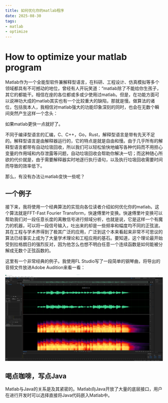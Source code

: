 ```yaml
---
title: 如何优化你的matlab程序
date: 2025-08-30
tags:
- matlab
- optimize
---
```


# How to optimize your matlab program

Matlab作为一个全能型软件兼解释型语言，在科研、工程设计、仿真模拟等多个领域都具有不可撼动的地位，曾经有人开玩笑道：“matlab除了不能给你生孩子，其它的都能干。相信在座的各位都或多或少使用过matlab。但是，在功能方面可以说神功大成的matlab其实也有一个比较重大的缺陷，那就是慢。做算法的诸位，包括我本人，我相信对matlab强大的功能印象深刻的同时，也会在无数个瞬间突然产生这样一个念头：

如果matlab更快一点就好了。

不同于编译型语言的汇编，C、C++，Go，Rust，解释型语言是带有先天不足的。解释型语言是由解释器运行的，它的特点是就是自由和慢。由于几乎所有的解释型语言都带有自动垃圾回收，所以我们可以轻松愉快地编写各种代码而不用担心变量的作用域和内存泄露等问题，自动垃圾回收会帮助你解决一切；而这种随心所欲的代价就是，由于需要解释器实时地逐行执行语句，以及执行垃圾回收需要时间而导致的效率低下。

那么，有没有办法让matlab变快一些呢？

## 一个例子

接下来，我将使用一个经典算法的实现向各位读者介绍如何优化你的matlab。这个算法就是FFT-Fast Fourier Transform，快速傅里叶变换。快速傅里叶变换可以帮助我们对一段任意长度的离散信号进行频域分析，也就是说，它是这样一个有魔力的机器，可以将一段信号输入，吐出来的却是一些频率和幅度均不同的正弦波。其在工程与学术界得到了极其广泛的应用，广泛到这个本来看起来非常不可思议的算法已经事实上成为了大量学术理论和工程应用的基石。要知道，这个理论最开始受到拉格朗日的强烈反对，因为他怎么也想不明白任意一个连续函数是如何能被分解成无数个正弦函数的。

这里有一个非常经典的例子。我使用FL Studio写了一段简单的钢琴曲，将导出的音频文件放进Adobe Audition来看一看：

![](如何优化你的matlab程序/au.png "使用Adobe Audition查看音频频谱")

## 喝点咖啡，写点Java

Matlab与Java的关系是及其紧密的。Matlab向Java开放了大量的底层接口，用户在进行开发时可以选择直接将Java代码嵌入Matlab中。
